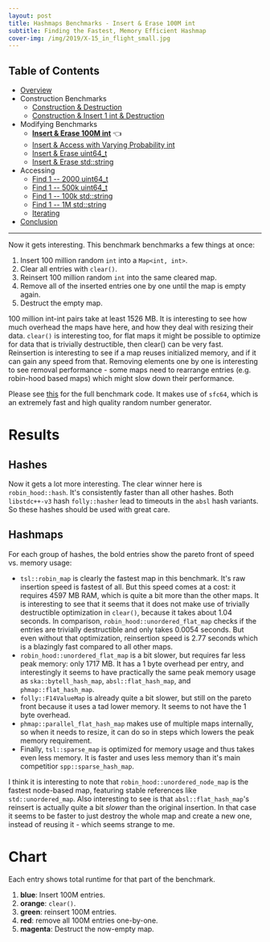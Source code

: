 ```yaml
---
layout: post
title: Hashmaps Benchmarks - Insert & Erase 100M int
subtitle: Finding the Fastest, Memory Efficient Hashmap
cover-img: /img/2019/X-15_in_flight_small.jpg
---
```


## Table of Contents

* [Overview](/2019/04/01/hashmap-benchmarks-01-overview/)
* Construction Benchmarks
   * [Construction & Destruction](/2019/04/01/hashmap-benchmarks-02-01-result-CtorDtorEmptyMap/)
   * [Construction & Insert 1 int & Destruction](/2019/04/01/hashmap-benchmarks-02-02-result-CtorDtorSingleEntryMap/)
* Modifying Benchmarks
   * **[Insert & Erase 100M int](/2019/04/01/hashmap-benchmarks-03-01-result-InsertHugeInt/)** 👈
   * [Insert & Access with Varying Probability int](/2019/04/01/hashmap-benchmarks-03-02-result-RandomDistinct2/)
   * [Insert & Erase uint64_t](/2019/04/01/hashmap-benchmarks-03-03-result-RandomInsertErase/)
   * [Insert & Erase std::string](/2019/04/01/hashmap-benchmarks-03-04-result-RandomInsertEraseStrings/)
* Accessing
   * [Find 1 -- 2000 uint64_t](/2019/04/01/hashmap-benchmarks-04-02-result-RandomFind_2000/)
   * [Find 1 -- 500k uint64_t](/2019/04/01/hashmap-benchmarks-04-03-result-RandomFind_500000/)
   * [Find 1 -- 100k std::string](/2019/04/01/hashmap-benchmarks-04-04-result-RandomFindString/)
   * [Find 1 -- 1M std::string](/2019/04/01/hashmap-benchmarks-04-05-result-RandomFindString_1000000/)
   * [Iterating](/2019/04/01/hashmap-benchmarks-04-06-result-IterateIntegers/)
* [Conclusion](/2019/04/01/hashmap-benchmarks-05-conclusion/)

----

Now it gets interesting. This benchmark benchmarks a few things at once:

1. Insert 100 million random `int` into a `Map<int, int>`.
1. Clear all entries with `clear()`.
1. Reinsert 100 million random `int` into the same cleared map.
1. Remove all of the inserted entries one by one until the map is empty again.
1. Destruct the empty map.

100 million int-int pairs take at least 1526 MB. It is interesting to see how much overhead the maps have here, and how they deal with resizing their data. `clear()` is interesting too, for flat maps it might be possible to optimize for data that is trivially destructible, then clear() can be very fast. Reinsertion is interesting to see if a map reuses initialized memory, and if it can gain any speed from that. Removing elements one by one is interesting to see removal performance - some maps need to rearrange entries (e.g. robin-hood based maps) which might slow down their performance. 

Please see [this](https://github.com/martinus/map_benchmark/blob/master/src/benchmarks/Insert.cpp) for the full benchmark code. It makes use of `sfc64`, which is an extremely fast and high quality random number generator.

# Results

## Hashes

Now it gets a lot more interesting. The clear winner here is `robin_hood::hash`. It's consistently faster than all other hashes. Both `libstdc++-v3` hash `folly::hasher` lead to timeouts in the `absl` hash variants. So these hashes should be used with great care.

## Hashmaps

For each group of hashes, the bold entries show the pareto front of speed vs. memory usage:

* `tsl::robin_map` is clearly the fastest map in this benchmark. It's raw insertion speed is fastest of all. But this speed comes at a cost: it requires 4597 MB RAM, which is quite a bit more than the other maps. It is interesting to see that it seems that it does not make use of trivially destructible optimization in `clear()`, because it takes about 1.04 seconds. In comparison, `robin_hood::unordered_flat_map` checks if the entries are trivially destructible and only takes 0.0054 seconds. But even without that optimization, reinsertion speed is 2.77 seconds which is a blazingly fast compared to all other maps.
* `robin_hood::unordered_flat_map` is a bit slower, but requires far less peak memory: only 1717 MB. It has a 1 byte overhead per entry, and interestingly it seems to have practically the same peak memory usage as `ska::bytell_hash_map`, `absl::flat_hash_map`, and `phmap::flat_hash_map`.
* `folly::F14ValueMap` is already quite a bit slower, but still on the pareto front because it uses a tad lower memory. It seems to not have the 1 byte overhead.
* `phmap::parallel_flat_hash_map` makes use of multiple maps internally, so when it needs to resize, it can do so in steps which lowers the peak memory requirement.
* Finally, `tsl::sparse_map` is optimized for memory usage and thus takes even less memory. It is faster and uses less memory than it's main competitior `spp::sparse_hash_map`.

I think it is interesting to note that `robin_hood::unordered_node_map` is the fastest node-based map, featuring stable references like `std::unordered_map`. Also interesting to see is that `absl::flat_hash_map`'s reinsert is actually quite a bit *slower* than the original insertion. In that case it seems to be faster to just destroy the whole map and create a new one, instead of reusing it - which seems strange to me. 

# Chart
Each entry shows total runtime for that part of the benchmark.

1. **blue**: Insert 100M entries.
1. **orange**: `clear()`.
1. **green**: reinsert 100M entries.
1. **red**: remove all 100M entries one-by-one.
1. **magenta**: Destruct the now-empty map.

<script src="https://cdn.plot.ly/plotly-latest.min.js"></script>
<div id="id_3718d0ae" style="height:260em"></div>
<script>
    var colors = Plotly.d3.scale.category10().range();
    var m0y = [ "phmap::<br>parallel_node_hash_map", "std::unordered_map", "eastl::hash_map", "phmap::node_hash_map", "absl::node_hash_map", "boost::unordered_map", "boost::multi_index::<br>hashed_unique", "folly::F14NodeMap", "spp::sparse_hash_map", "<b>tsl::sparse_map</b>", "robin_hood::<br>unordered_node_map", "<b>phmap::<br>parallel_flat_hash_map</b>", "phmap::flat_hash_map", "<b>folly::F14ValueMap</b>", "absl::flat_hash_map", "ska::bytell_hash_map", "tsl::hopscotch_map", "emilib1::HashMap", "ska::flat_hash_map", "<b>robin_hood::<br>unordered_flat_map</b>", "<b>tsl::robin_map</b>"];
    var m1y = [ "phmap::<br>parallel_node_hash_map", "std::unordered_map", "eastl::hash_map", "phmap::node_hash_map", "absl::node_hash_map", "boost::unordered_map", "boost::multi_index::<br>hashed_unique", "folly::F14NodeMap", "spp::sparse_hash_map", "<b>tsl::sparse_map</b>", "robin_hood::<br>unordered_node_map", "<b>phmap::<br>parallel_flat_hash_map</b>", "phmap::flat_hash_map", "absl::flat_hash_map", "<b>folly::F14ValueMap</b>", "ska::bytell_hash_map", "tsl::hopscotch_map", "emilib1::HashMap", "ska::flat_hash_map", "<b>robin_hood::<br>unordered_flat_map</b>", "<b>tsl::robin_map</b>"];
    var m2y = [ "phmap::<br>parallel_node_hash_map", "std::unordered_map", "phmap::node_hash_map", "absl::node_hash_map", "eastl::hash_map", "boost::unordered_map", "boost::multi_index::<br>hashed_unique", "folly::F14NodeMap", "spp::sparse_hash_map", "<b>tsl::sparse_map</b>", "robin_hood::<br>unordered_node_map", "<b>phmap::<br>parallel_flat_hash_map</b>", "<b>folly::F14ValueMap</b>", "phmap::flat_hash_map", "absl::flat_hash_map", "tsl::hopscotch_map", "ska::bytell_hash_map", "emilib1::HashMap", "ska::flat_hash_map", "<b>robin_hood::<br>unordered_flat_map</b>", "<b>tsl::robin_map</b>"];
    var m3y = [ "phmap::node_hash_map", "phmap::flat_hash_map", "absl::node_hash_map", "absl::flat_hash_map", "phmap::<br>parallel_node_hash_map", "std::unordered_map", "eastl::hash_map", "boost::unordered_map", "boost::multi_index::<br>hashed_unique", "folly::F14NodeMap", "spp::sparse_hash_map", "<b>tsl::sparse_map</b>", "robin_hood::<br>unordered_node_map", "<b>phmap::<br>parallel_flat_hash_map</b>", "<b>folly::F14ValueMap</b>", "tsl::hopscotch_map", "ska::bytell_hash_map", "emilib1::HashMap", "ska::flat_hash_map", "<b>robin_hood::<br>unordered_flat_map</b>", "<b>tsl::robin_map</b>"];
    var m4y = [ "phmap::node_hash_map", "phmap::flat_hash_map", "absl::node_hash_map", "absl::flat_hash_map", "phmap::<br>parallel_node_hash_map", "std::unordered_map", "eastl::hash_map", "boost::unordered_map", "boost::multi_index::<br>hashed_unique", "folly::F14NodeMap", "spp::sparse_hash_map", "<b>tsl::sparse_map</b>", "robin_hood::<br>unordered_node_map", "<b>phmap::<br>parallel_flat_hash_map</b>", "<b>folly::F14ValueMap</b>", "ska::bytell_hash_map", "tsl::hopscotch_map", "emilib1::HashMap", "ska::flat_hash_map", "<b>robin_hood::<br>unordered_flat_map</b>", "<b>tsl::robin_map</b>"];
    var measurement_names = [ "insert 100M int", "clear 100M int", "reinsert 100M int", "remove 100M int", "destructor empty map" ];

    var data = [
        { x: [ 34.137, 39.59545, 41.4139, 25.16405, 24.74455, 33.6502, 32.589349999999996, 19.590899999999998, 24.63375, 20.25805, 16.300649999999997, 14.8356, 14.4437, 14.24495, 10.9056, 11.6269, 11.40575, 10.719100000000001, 9.046545, 8.012775, 6.67978 ],
          y: m0y, name: measurement_names[0] + ' (robin_hood::hash)', type: 'bar', orientation: 'h', yaxis: 'y', marker: { color: colors[0], },
        },
        { x: [ 12.1028, 6.1396999999999995, 11.5892, 12.0769, 12.0696, 5.991065000000001, 5.976805, 11.93455, 2.406165, 0.840023, 1.3073549999999998, 0.0411838, 0.0416275, 0.03022375, 0.0367541, 0.386626, 0.124466, 0.406495, 1.064285, 0.0054538699999999996, 1.044285 ],
          y: m0y, name: measurement_names[1] + ' (robin_hood::hash)', type: 'bar', orientation: 'h', yaxis: 'y', marker: { color: colors[1], },
        },
        { x: [ 49.15565, 24.9743, 18.9979, 40.6358, 40.103, 22.813299999999998, 18.646500000000003, 36.16265, 24.596899999999998, 15.74495, 10.41575, 14.70485, 14.5274, 14.2927, 13.76025, 6.44811, 6.746895, 4.781395, 4.524945, 4.696125, 2.774605 ],
          y: m0y, name: measurement_names[2] + ' (robin_hood::hash)', type: 'bar', orientation: 'h', yaxis: 'y', marker: { color: colors[2], },
        },
        { x: [ 20.184350000000002, 28.9088, 25.4235, 18.14605, 17.445349999999998, 30.212400000000002, 25.7814, 11.9021, 13.6167, 10.20655, 17.3543, 12.91915, 13.039200000000001, 11.11205, 14.00625, 3.93709, 3.7538549999999997, 3.6026049999999996, 2.8115949999999996, 4.192265, 3.1097099999999998 ],
          y: m0y, name: measurement_names[3] + ' (robin_hood::hash)', type: 'bar', orientation: 'h', yaxis: 'y', marker: { color: colors[3], },
        },
        { x: [ 0.1004885, 0.0682477, 0.17683749999999998, 0.09655895, 0.0963347, 0.02218545, 0.0206082, 0.027288350000000003, 0.0140955, 0.8404425, 0.11337, 0.040774450000000004, 0.04153415, 0.0301907, 0.03698745, 0.1236915, 0.05695325, 0.045899800000000004, 0.40677050000000003, 0.03629435, 0.08555170000000001 ],
          y: m0y, name: measurement_names[4] + ' (robin_hood::hash)', type: 'bar', orientation: 'h', yaxis: 'y', marker: { color: colors[4], },
            textposition: 'outside',
            text: [ "116s<br>4198MB", "99.7s<br>3986MB", "97.6s<br>4153MB", "96.1s<br>4690MB", "94.5s<br>4716MB", "92.7s<br>3774MB", "83.0s<br>3774MB", "79.6s<br>4542MB", "65.3s<br>1230MB", "<b>47.9s<br>1120MB</b>", "45.5s<br>2293MB", "<b>42.5s<br>1237MB</b>", "42.1s<br>1719MB", "<b>39.7s<br>1534MB</b>", "38.7s<br>1718MB", "22.5s<br>1717MB", "22.1s<br>3061MB", "19.6s<br>2293MB", "17.9s<br>4600MB", "<b>16.9s<br>1717MB</b>", "<b>13.7s<br>4597MB</b>" ],
        },
        { x: [ 34.6117, 39.59375, 41.094, 25.4925, 24.94295, 33.518, 32.7066, 19.654600000000002, 25.0517, 20.4631, 16.78015, 14.994, 14.49465, 13.859, 14.32375, 11.6955, 11.77035, 10.7469, 9.294364999999999, 8.43496, 6.939814999999999 ],
          y: m1y, name: measurement_names[0] + ' (absl::Hash)', type: 'bar', orientation: 'h', yaxis: 'y2', marker: { color: colors[0], },
        },
        { x: [ 12.0024, 6.247665, 11.635100000000001, 12.0936, 12.0841, 5.902559999999999, 5.9186049999999994, 12.03455, 1.7790599999999999, 0.8233809999999999, 1.311925, 0.04102485, 0.04169955, 0.0394552, 0.032602599999999995, 0.38625149999999997, 0.1255445, 0.42315400000000003, 1.057785, 0.005454795, 1.03822 ],
          y: m1y, name: measurement_names[1] + ' (absl::Hash)', type: 'bar', orientation: 'h', yaxis: 'y2', marker: { color: colors[1], },
        },
        { x: [ 50.950050000000005, 25.6336, 18.396749999999997, 40.935649999999995, 40.49185, 22.317050000000002, 18.2821, 36.23485, 25.652050000000003, 15.808250000000001, 10.5715, 14.75935, 14.50795, 13.85525, 14.5042, 6.563815, 6.951465, 4.9989349999999995, 4.5984300000000005, 5.158825, 2.790685 ],
          y: m1y, name: measurement_names[2] + ' (absl::Hash)', type: 'bar', orientation: 'h', yaxis: 'y2', marker: { color: colors[2], },
        },
        { x: [ 20.27805, 29.275, 25.62465, 18.2598, 17.4488, 29.575899999999997, 25.472450000000002, 12.03345, 13.6759, 10.233450000000001, 17.3748, 13.200099999999999, 12.997, 14.078050000000001, 11.379249999999999, 3.977785, 3.705615, 3.825665, 2.93654, 4.33915, 3.181875 ],
          y: m1y, name: measurement_names[3] + ' (absl::Hash)', type: 'bar', orientation: 'h', yaxis: 'y2', marker: { color: colors[3], },
        },
        { x: [ 0.1023655, 0.06835925, 0.1333965, 0.09735735000000001, 0.11755099999999999, 0.02149635, 0.020614399999999998, 0.0272918, 0.0143814, 0.8354035, 0.1180585, 0.040961449999999996, 0.042618500000000004, 0.0392862, 0.03266905, 0.1216005, 0.058876349999999994, 0.043818449999999995, 0.4047845, 0.0378997, 0.084713 ],
          y: m1y, name: measurement_names[4] + ' (absl::Hash)', type: 'bar', orientation: 'h', yaxis: 'y2', marker: { color: colors[4], },
            textposition: 'outside',
            text: [ "118s<br>4196MB", "101s<br>3986MB", "96.9s<br>4153MB", "96.9s<br>4712MB", "95.1s<br>4734MB", "91.3s<br>3774MB", "82.4s<br>3774MB", "80.0s<br>4542MB", "66.2s<br>1230MB", "<b>48.2s<br>1119MB</b>", "46.2s<br>2293MB", "<b>43.0s<br>1210MB</b>", "42.1s<br>1719MB", "41.9s<br>1718MB", "<b>40.3s<br>1534MB</b>", "22.7s<br>1717MB", "22.6s<br>3061MB", "20.0s<br>2293MB", "18.3s<br>4600MB", "<b>18.0s<br>1717MB</b>", "<b>14.0s<br>4597MB</b>" ],
        },
        { x: [ 35.65835, 39.6849, 26.6964, 26.2414, 41.596599999999995, 33.9436, 32.950900000000004, 20.17235, 25.383899999999997, 20.71925, 17.4568, 15.1344, 14.7014, 14.158249999999999, 11.7774, 12.17615, 11.67845, 11.476600000000001, 9.42051, 8.81049, 7.42228 ],
          y: m2y, name: measurement_names[0] + ' (FNV1a)', type: 'bar', orientation: 'h', yaxis: 'y3', marker: { color: colors[0], },
        },
        { x: [ 12.0853, 6.175985, 12.08445, 12.18805, 11.59205, 5.9609000000000005, 5.933485, 12.016200000000001, 1.11545, 0.828782, 1.31172, 0.0408185, 0.0302172, 0.0426733, 0.03692525, 0.125806, 0.384351, 0.4154215, 1.05944, 0.00544304, 1.0370300000000001 ],
          y: m2y, name: measurement_names[1] + ' (FNV1a)', type: 'bar', orientation: 'h', yaxis: 'y3', marker: { color: colors[1], },
        },
        { x: [ 50.5439, 25.6265, 42.0285, 41.731049999999996, 18.83985, 22.893099999999997, 18.872, 36.65875, 26.5337, 15.822199999999999, 10.319749999999999, 15.063600000000001, 14.8607, 12.6325, 11.84695, 7.276485, 6.659865, 5.434089999999999, 4.73646, 5.239305, 3.4185499999999998 ],
          y: m2y, name: measurement_names[2] + ' (FNV1a)', type: 'bar', orientation: 'h', yaxis: 'y3', marker: { color: colors[2], },
        },
        { x: [ 20.7865, 29.15365, 18.2548, 17.62025, 25.3301, 29.76965, 25.48995, 12.3711, 13.690999999999999, 10.49495, 17.3204, 13.352799999999998, 11.4449, 13.144649999999999, 14.0957, 4.106535, 4.255025, 4.1677599999999995, 3.2466749999999998, 4.427235, 3.48832 ],
          y: m2y, name: measurement_names[3] + ' (FNV1a)', type: 'bar', orientation: 'h', yaxis: 'y3', marker: { color: colors[3], },
        },
        { x: [ 0.1236835, 0.06803635, 0.0965109, 0.09647875, 0.1325755, 0.02265925, 0.020844849999999998, 0.027395799999999998, 0.0141995, 0.828391, 0.1155255, 0.04286525, 0.0301467, 0.04181455, 0.0368403, 0.0595404, 0.12131549999999999, 0.0441938, 0.40692649999999997, 0.036859050000000004, 0.0844547 ],
          y: m2y, name: measurement_names[4] + ' (FNV1a)', type: 'bar', orientation: 'h', yaxis: 'y3', marker: { color: colors[4], },
            textposition: 'outside',
            text: [ "119s<br>4196MB", "101s<br>3986MB", "99.2s<br>4717MB", "97.9s<br>4734MB", "97.5s<br>4153MB", "92.6s<br>3774MB", "83.3s<br>3774MB", "81.2s<br>4542MB", "66.7s<br>1230MB", "<b>48.7s<br>1119MB</b>", "46.5s<br>2293MB", "<b>43.6s<br>1233MB</b>", "<b>41.1s<br>1534MB</b>", "40.0s<br>1719MB", "37.8s<br>1718MB", "23.7s<br>3061MB", "23.1s<br>1717MB", "21.5s<br>2293MB", "18.9s<br>4600MB", "<b>18.5s<br>1717MB</b>", "<b>15.5s<br>4597MB</b>" ],
        },
        { x: [ 0, 0, 0, 0, 33.9423, 38.900549999999996, 37.5437, 33.1457, 31.834049999999998, 19.797600000000003, 24.38845, 20.0932, 16.3087, 14.71635, 14.05405, 11.31045, 10.7677, 10.3179, 8.81495, 8.01291, 6.43342 ],
          y: m3y, name: measurement_names[0] + ' (libstdc++-v3)', type: 'bar', orientation: 'h', yaxis: 'y4', marker: { color: colors[0], },
        },
        { x: [ 0, 0, 0, 0, 11.961, 6.1679200000000005, 11.6466, 5.976990000000001, 5.93216, 11.97725, 1.114395, 0.8329225, 1.311665, 0.0414707, 0.03021555, 0.125429, 0.38795100000000005, 0.40853, 1.09226, 0.00546376, 1.0539399999999999 ],
          y: m3y, name: measurement_names[1] + ' (libstdc++-v3)', type: 'bar', orientation: 'h', yaxis: 'y4', marker: { color: colors[1], },
        },
        { x: [ 0, 0, 0, 0, 50.39275, 24.609, 18.72455, 21.86175, 18.127200000000002, 36.68275, 25.6044, 15.921899999999999, 10.525500000000001, 14.5759, 14.210799999999999, 6.6469000000000005, 5.74176, 4.545975, 4.526875, 4.632745, 2.662235 ],
          y: m3y, name: measurement_names[2] + ' (libstdc++-v3)', type: 'bar', orientation: 'h', yaxis: 'y4', marker: { color: colors[2], },
        },
        { x: [ 0, 0, 0, 0, 20.830399999999997, 28.8453, 25.40735, 29.1931, 25.19115, 11.778099999999998, 13.51295, 10.25695, 17.5531, 12.8751, 11.22825, 3.4113249999999997, 3.77418, 3.606265, 2.63334, 4.05891, 2.740135 ],
          y: m3y, name: measurement_names[3] + ' (libstdc++-v3)', type: 'bar', orientation: 'h', yaxis: 'y4', marker: { color: colors[3], },
        },
        { x: [ 0, 0, 0, 0, 0.5649425, 0.06815635, 0.1331185, 0.0219629, 0.0209347, 0.0273286, 0.014119099999999999, 0.838443, 0.113712, 0.041435200000000005, 0.03025445, 0.0578818, 0.14018599999999998, 0.04385165, 0.4047325, 0.03816715, 0.08430445 ],
          y: m3y, name: measurement_names[4] + ' (libstdc++-v3)', type: 'bar', orientation: 'h', yaxis: 'y4', marker: { color: colors[4], },
            textposition: 'outside',
            text: [ "timeout", "timeout", "timeout", "timeout", "118s<br>4195MB", "98.6s<br>3986MB", "93.5s<br>4153MB", "90.2s<br>3774MB", "81.1s<br>3774MB", "80.3s<br>4472MB", "64.6s<br>1230MB", "<b>47.9s<br>1116MB</b>", "45.8s<br>2293MB", "<b>42.3s<br>1219MB</b>", "<b>39.6s<br>1534MB</b>", "21.6s<br>3061MB", "20.8s<br>1717MB", "18.9s<br>2293MB", "17.5s<br>4600MB", "<b>16.7s<br>1717MB</b>", "<b>13.0s<br>4597MB</b>" ],
        },
        { x: [ 0, 0, 0, 0, 35.542100000000005, 40.85445, 39.314499999999995, 33.75364999999999, 32.54675, 20.3152, 25.676299999999998, 20.771500000000003, 18.7208, 15.43055, 14.892800000000001, 12.05495, 12.05555, 11.500699999999998, 10.06055, 9.58469, 7.68047 ],
          y: m4y, name: measurement_names[0] + ' (folly::hasher)', type: 'bar', orientation: 'h', yaxis: 'y5', marker: { color: colors[0], },
        },
        { x: [ 0, 0, 0, 0, 12.094650000000001, 6.195625, 11.58075, 5.9747900000000005, 5.89313, 11.939699999999998, 2.42347, 0.8311815, 1.307485, 0.04130445, 0.03018195, 0.3864195, 0.125831, 0.40614150000000004, 1.06355, 0.005435775, 1.04647 ],
          y: m4y, name: measurement_names[1] + ' (folly::hasher)', type: 'bar', orientation: 'h', yaxis: 'y5', marker: { color: colors[1], },
        },
        { x: [ 0, 0, 0, 0, 50.46005, 25.645899999999997, 19.146349999999998, 22.5345, 18.784100000000002, 36.63665, 25.591749999999998, 15.85305, 9.91714, 15.0667, 14.930250000000001, 6.75028, 7.13134, 5.28754, 5.10006, 5.68849, 3.43095 ],
          y: m4y, name: measurement_names[2] + ' (folly::hasher)', type: 'bar', orientation: 'h', yaxis: 'y5', marker: { color: colors[2], },
        },
        { x: [ 0, 0, 0, 0, 20.371000000000002, 28.59655, 25.323999999999998, 29.4077, 25.19865, 12.3153, 13.9145, 10.512550000000001, 17.32075, 13.421, 11.466349999999998, 4.364325, 4.260350000000001, 4.049495, 3.423825, 4.7356750000000005, 3.52102 ],
          y: m4y, name: measurement_names[3] + ' (folly::hasher)', type: 'bar', orientation: 'h', yaxis: 'y5', marker: { color: colors[3], },
        },
        { x: [ 0, 0, 0, 0, 0.1006055, 0.06830585, 0.17685, 0.0215867, 0.02065055, 0.02728425, 0.0141233, 0.8378715, 0.1131335, 0.04378425, 0.0302235, 0.1224655, 0.0599468, 0.044055300000000006, 0.404845, 0.037406800000000004, 0.08425975 ],
          y: m4y, name: measurement_names[4] + ' (folly::hasher)', type: 'bar', orientation: 'h', yaxis: 'y5', marker: { color: colors[4], },
            textposition: 'outside',
            text: [ "timeout", "timeout", "timeout", "timeout", "119s<br>4195MB", "101s<br>3986MB", "95.5s<br>4153MB", "91.7s<br>3774MB", "82.4s<br>3774MB", "81.2s<br>4489MB", "67.6s<br>1231MB", "<b>48.8s<br>1120MB</b>", "47.4s<br>2293MB", "<b>44.0s<br>1233MB</b>", "<b>41.3s<br>1534MB</b>", "23.7s<br>1717MB", "23.6s<br>3061MB", "21.3s<br>2293MB", "20.1s<br>4600MB", "<b>20.1s<br>1717MB</b>", "<b>15.8s<br>4597MB</b>" ],
        },
    ];

    var layout = {
        // title: { text: 'InsertHugeInt'},
        grid: {
            ygap: 0.1,
            subplots: [
            ['xy'],
            ['xy2'],
            ['xy3'],
            ['xy4'],
            ['xy5'],
        ] },

        barmode: 'stack',
        yaxis: { title: 'robin_hood::hash', automargin: true, },
        yaxis2: { title: 'absl::Hash', automargin: true, },
        yaxis3: { title: 'FNV1a', automargin: true, },
        yaxis4: { title: 'libstdc++-v3', automargin: true, },
        yaxis5: { title: 'folly::hasher', automargin: true, },
        xaxis: { automargin: true,  range: [0, 126.86819388500003]  },
        legend: { traceorder: 'normal' },
        margin: { pad: 0, l:0, r:0, t:0, b:0, },
        showlegend:false,
    };

    Plotly.newPlot('id_3718d0ae', data, layout);
</script>
